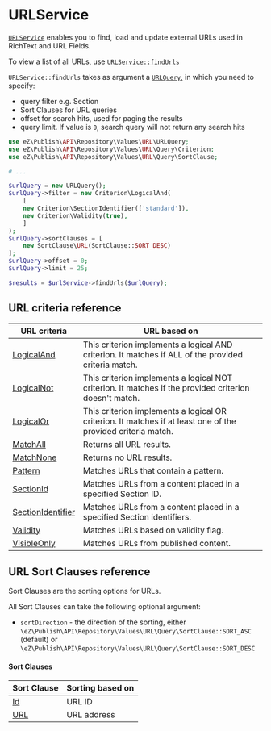 # URLService

[`URLService`](https://github.com/ezsystems/ezplatform-kernel/blob/v1.0.0/eZ/Publish/API/Repository/URLService.php)
enables you to find, load and update external URLs used in RichText and URL Fields.

To view a list of all URLs, use [`URLService::findUrls`](https://github.com/ezsystems/ezplatform-kernel/blob/v1.0.0/eZ/Publish/API/Repository/URLService.php#L38)

`URLService::findUrls` takes as argument a [`URLQuery`,](https://github.com/ezsystems/ezplatform-kernel/blob/v1.0.0/eZ/Publish/API/Repository/Values/URL/URLQuery.php)
in which you need to specify:

- query filter e.g. Section
- Sort Clauses for URL queries
- offset for search hits, used for paging the results
- query limit. If value is `0`, search query will not return any search hits

```php
use eZ\Publish\API\Repository\Values\URL\URLQuery;
use eZ\Publish\API\Repository\Values\URL\Query\Criterion;
use eZ\Publish\API\Repository\Values\URL\Query\SortClause; 

# ...

$urlQuery = new URLQuery();
$urlQuery->filter = new Criterion\LogicalAnd(
    [
    new Criterion\SectionIdentifier(['standard']),
    new Criterion\Validity(true),
    ]
);
$urlQuery->sortClauses = [
    new SortClause\URL(SortClause::SORT_DESC)
];
$urlQuery->offset = 0;
$urlQuery->limit = 25;

$results = $urlService->findUrls($urlQuery);
```

## URL criteria reference

|URL criteria|URL based on|
|------------|------------|
|[LogicalAnd](url_reference/logicaland_criterion.md)|This criterion implements a logical AND criterion. It matches if ALL of the provided criteria match.|
|[LogicalNot](url_reference/logicalnot_criterion.md)|This criterion implements a logical NOT criterion. It matches if the provided criterion doesn't match.|
|[LogicalOr](url_reference/logicalor_criterion.md)|This criterion implements a logical OR criterion. It matches if at least one of the provided criteria match.|
|[MatchAll](url_reference/matchall_criterion.md)|Returns all URL results.|
|[MatchNone](url_reference/matchnone_criterion.md)|Returns no URL results.|
|[Pattern](url_reference/pattern_criterion.md)|Matches URLs that contain a pattern.|
|[SectionId](url_reference/sectionid_criterion.md)|Matches URLs from a content placed in a specified Section ID.|
|[SectionIdentifier](url_reference/sectionidentifier_criterion.md)|Matches URLs from a content placed in a specified Section identifiers.|
|[Validity](url_reference/validity_criterion.md)|Matches URLs based on validity flag.|
|[VisibleOnly](url_reference/visibleonly_criterion.md)|Matches URLs from published content.|

## URL Sort Clauses reference

Sort Clauses are the sorting options for URLs.

All Sort Clauses can take the following optional argument:

- `sortDirection` - the direction of the sorting, either `\eZ\Publish\API\Repository\Values\URL\Query\SortClause::SORT_ASC` (default) or `\eZ\Publish\API\Repository\Values\URL\Query\SortClause::SORT_DESC`

#### Sort Clauses 

| Sort Clause | Sorting based on |
|-----|-----|
|[Id](url_reference/id_sort_clause.md)|URL ID|
|[URL](url_reference/url_sort_clause.md)|URL address|
